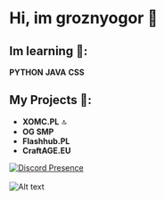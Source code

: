 # Hi, im groznyogor 🙋

## Im learning 📕:
**PYTHON** **JAVA** **CSS**

## My Projects 💚:
- **XOMC.PL** 🔝
- **OG SMP**
- **Flashhub.PL**
- **CraftAGE.EU**

[![Discord Presence](https://lanyard.cnrad.dev/api/1172179309750919168)](https://discord.com/users/1172179309750919168)
<br><br>
![Alt text](https://spotify-recently-played-readme.vercel.app/api?user=31t6oiqcdysupivlpeo73mrfyiey&count={1})
